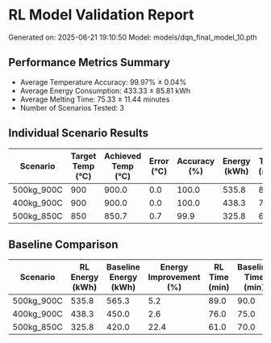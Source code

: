 # RL Model Validation Report
Generated on: 2025-06-21 19:10:50
Model: models/dqn_final_model_10.pth

## Performance Metrics Summary
- Average Temperature Accuracy: 99.97% ± 0.04%
- Average Energy Consumption: 433.33 ± 85.81 kWh
- Average Melting Time: 75.33 ± 11.44 minutes
- Number of Scenarios Tested: 3

## Individual Scenario Results
| Scenario | Target Temp (°C) | Achieved Temp (°C) | Error (°C) | Accuracy (%) | Energy (kWh) | Time (min) |
|----------|------------------|-------------------|------------|--------------|--------------|------------|
| 500kg_900C | 900 | 900.0 | 0.0 | 100.0 | 535.8 | 89.0 |
| 400kg_900C | 900 | 900.0 | 0.0 | 100.0 | 438.3 | 76.0 |
| 500kg_850C | 850 | 850.7 | 0.7 | 99.9 | 325.8 | 61.0 |

## Baseline Comparison
| Scenario | RL Energy (kWh) | Baseline Energy (kWh) | Energy Improvement (%) | RL Time (min) | Baseline Time (min) | Time Improvement (%) |
|----------|-----------------|----------------------|------------------------|---------------|---------------------|----------------------|
| 500kg_900C | 535.8 | 565.3 | 5.2 | 89.0 | 90.0 | 1.1 |
| 400kg_900C | 438.3 | 450.0 | 2.6 | 76.0 | 75.0 | -1.3 |
| 500kg_850C | 325.8 | 420.0 | 22.4 | 61.0 | 70.0 | 12.9 |
